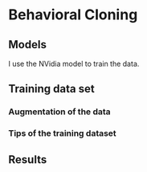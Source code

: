 # Behavioral Cloning




## Models

I use the NVidia model to train the data.





## Training data set

### Augmentation of the data




### Tips of the training dataset



## Results